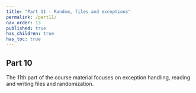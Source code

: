 ```yaml
---
title: "Part 11 - Random, files and exceptions"
permalink: /part11/
nav_order: 13
published: true
has_children: true
has_toc: true
---
```


## Part 10

The 11th part of the course material focuses on exception handling, reading and writing files and randomization.